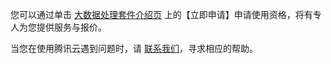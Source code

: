 您可以通过单击 [大数据处理套件介绍页](https://cloud.tencent.com/product/tbds) 上的【立即申请】申请使用资格，将有专人为您提供服务与报价。

当您在使用腾讯云遇到问题时，请 [联系我们](https://cloud.tencent.com/about/connect)，寻求相应的帮助。


